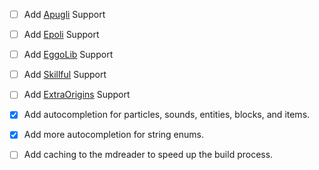 - [ ] Add [Apugli](https://apugli.readthedocs.io/en/latest/) Support
- [ ] Add [Epoli](https://epoli-docs.readthedocs.io/en/latest/) Support
- [ ] Add [EggoLib](https://eggolib.github.io/latest/) Support
- [ ] Add [Skillful](https://skillful-docs.readthedocs.io/en/latest/) Support
- [ ] Add [ExtraOrigins](https://github.com/MoriyaShiine/extra-origins/wiki) Support

- [x] Add autocompletion for particles, sounds, entities, blocks, and items.
- [x] Add more autocompletion for string enums.
- [ ] Add caching to the mdreader to speed up the build process.
